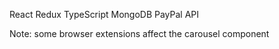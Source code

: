 React
Redux
TypeScript
MongoDB
PayPal API

Note: some browser extensions affect the carousel component
